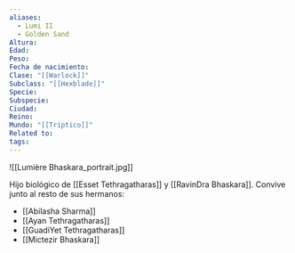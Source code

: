 ```yaml
---
aliases:
  - Lumi II
  - Golden Sand
Altura: 
Edad: 
Peso: 
Fecha de nacimiento: 
Clase: "[[Warlock]]"
Subclass: "[[Hexblade]]"
Specie: 
Subspecie: 
Ciudad: 
Reino: 
Mundo: "[[Tríptico]]"
Related to: 
tags:
---
```

![[Lumière Bhaskara_portrait.jpg]]

Hijo biológico de [[Esset Tethragatharas]] y [[RavinDra Bhaskara]]. Convive junto al resto de sus hermanos:
- [[Abilasha Sharma]]
- [[Ayan Tethragatharas]]
- [[GuadiYet Tethragatharas]]
- [[Mictezir Bhaskara]]